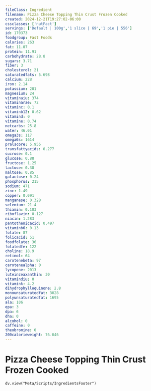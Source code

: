 ```yaml
---
fileClass: Ingredient
filename: Pizza Cheese Topping Thin Crust Frozen Cooked
created: 2024-12-21T19:27:02-06:00
cssclasses: ['nutFact']
servings: ['Default | 100g','1 slice | 69','1 pie | 556']
id: 170373
foodgroup: Fast Foods
calories: 263
fat: 11.07
protein: 11.91
carbohydrate: 28.8
sugars: 3.71
fiber: 3
cholesterol: 21
saturatedfats: 5.698
calcium: 228
iron: 2.14
potassium: 201
magnesium: 24
vitaminaiu: 374
vitaminarae: 72
vitaminc: 0.1
vitaminb12: 0.62
vitamind: 0
vitamine: 0.74
netcarbs: 25.8
water: 46.01
omega3s: 117
omega6s: 1614
pralscore: 5.955
transfattyacids: 0.277
sucrose: 0.1
glucose: 0.88
fructose: 1.25
lactose: 0.38
maltose: 0.85
galactose: 0.24
phosphorus: 215
sodium: 471
zinc: 1.49
copper: 0.091
manganese: 0.328
selenium: 21.4
thiamin: 0.103
riboflavin: 0.127
niacin: 1.283
pantothenicacid: 0.497
vitaminb6: 0.13
folate: 87
folicacid: 51
foodfolate: 36
folatedfe: 122
choline: 18.9
retinol: 64
carotenebeta: 97
carotenealpha: 0
lycopene: 2013
luteinzeaxanthin: 30
vitamindiu: 0
vitamink: 4.2
dihydrophylloquinone: 2.8
monounsaturatedfat: 3028
polyunsaturatedfat: 1695
ala: 106
epa: 3
dpa: 6
dha: 0
alcohol: 0
caffeine: 0
theobromine: 0
200calorieweight: 76.046
---
```


# Pizza Cheese Topping Thin Crust Frozen Cooked

```dataviewjs
dv.view("Meta/Scripts/IngredientsFooter")
```